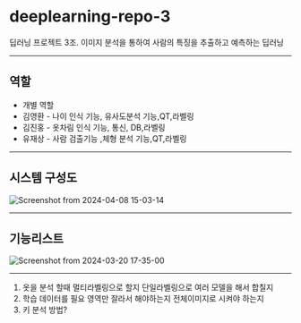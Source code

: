 # deeplearning-repo-3
딥러닝 프로젝트 3조. 이미지 분석을 통하여 사람의 특징을 추출하고 예측하는 딥러닝

-------------------------------------
## 역할
* 개별 역할
* 김영환 - 나이 인식 기능, 유사도분석 기능,QT,라벨링
* 김진홍 - 옷차림 인식 기능, 통신, DB,라벨링
* 유재상 - 사람 검출기능 ,체형 분석 기능,QT,라벨링

-------------------------------------
## 시스템 구성도
![Screenshot from 2024-04-08 15-03-14](https://github.com/addinedu-ros-4th/deeplearning-repo-3/assets/156267935/5d1d19dd-33f4-480c-ab49-c1d60a301881)

-------------------------------------
## 기능리스트
![Screenshot from 2024-03-20 17-35-00](https://github.com/addinedu-ros-4th/deeplearning-repo-3/assets/98201651/18343c83-5912-45d6-9d9b-4536b56a2011)

-------------------------------------
1. 옷을 분석 할때 멀티라벨링으로 할지 단일라벨링으로 여러 모델을 해서 합칠지
2. 학습 데이터를 필요 영역만 잘라서 해야하는지 전체이미지로 시켜야 하는지
3. 키 분석 방법?

